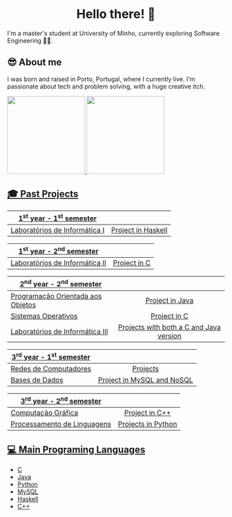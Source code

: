 <h1 align="center">Hello there! 🤠</h1>

I'm a master's student at University of Minho, currently exploring Software Engineering 👩‍💻. 

## 😎 About me

I was born and raised in Porto, Portugal, where I currently live.
I'm passionate about tech and problem solving, with a huge creative itch.

<div>
  <a href="https://github.com/eramsodoiseuros">
  <img height="180em" src="https://github-readme-stats.vercel.app/api?username=eramsodoiseuros&show_icons=true&theme=dracula&include_all_commits=true&count_private=true"/>
  <img height="180em" src="https://github-readme-stats.vercel.app/api/top-langs/?username=eramsodoiseuros&layout=compact&langs_count=7&theme=dracula"/>
</div>

## 🎓 Past Projects

| 1<sup>st</sup> year - 1<sup>st</sup> semester | |
| --- | :---: |
| Laboratórios de Informática I | [Project](https://github.com/eramsodoiseuros/ProjetoLI1) in Haskell |


| 1<sup>st</sup> year - 2<sup>nd</sup> semester | |
| --- | :---: |
| Laboratórios de Informática II | [Project](https://github.com/eramsodoiseuros/ProjetoLI2) in C |

| 2<sup>nd</sup> year - 2<sup>nd</sup> semester | |
| --- | :---: |
| Programação Orientada aos Objetos | [Project](https://github.com/eramsodoiseuros/Prog-Orientada-Objetos) in Java |
| Sistemas Operativos | [Project](https://github.com/eramsodoiseuros/SistemasOperativos) in C |
| Laboratórios de Informática III | [Projects](https://github.com/eramsodoiseuros/ProjetoLI3) with both a C and Java version |

| 3<sup>rd</sup> year - 1<sup>st</sup> semester | |
| --- | :---: |
| Redes de Computadores | [Projects](https://github.com/eramsodoiseuros/RC) |
| Bases de Dados | [Project](https://github.com/eramsodoiseuros/BD) in MySQL and NoSQL |

| 3<sup>rd</sup> year - 2<sup>nd</sup> semester | |
| --- | :---: |
| Computação Gráfica | [Project](https://github.com/eramsodoiseuros/CG2022) in C++ |
| Processamento de Linguagens | [Projects](https://github.com/eramsodoiseuros/PL) in Python |

## 💻 Main Programing Languages

- C
- Java
- Python
- MySQL
- Haskell
- C++

